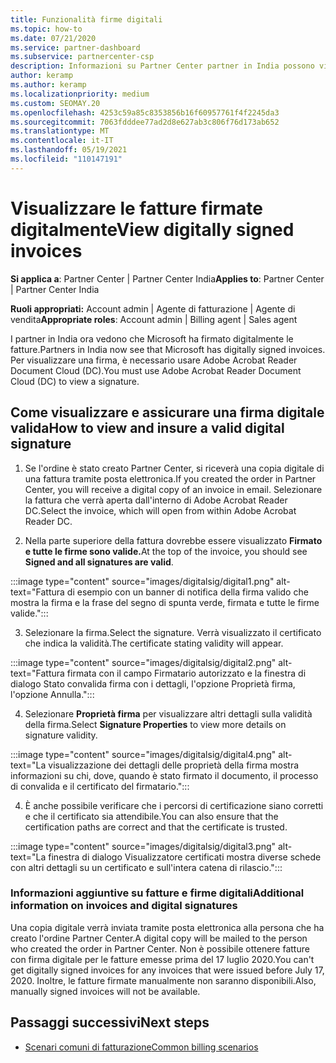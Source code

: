 ```yaml
---
title: Funzionalità firme digitali
ms.topic: how-to
ms.date: 07/21/2020
ms.service: partner-dashboard
ms.subservice: partnercenter-csp
description: Informazioni su Partner Center partner in India possono visualizzare le fatture firmate digitalmente e ricevere copie digitali delle fatture per gli ordini creati in Partner Center.
author: keramp
ms.author: keramp
ms.localizationpriority: medium
ms.custom: SEOMAY.20
ms.openlocfilehash: 4253c59a85c8353856b16f60957761f4f2245da3
ms.sourcegitcommit: 7063fdddee77ad2d8e627ab3c806f76d173ab652
ms.translationtype: MT
ms.contentlocale: it-IT
ms.lasthandoff: 05/19/2021
ms.locfileid: "110147191"
---
```

# <a name="view-digitally-signed-invoices"></a><span data-ttu-id="876ce-103">Visualizzare le fatture firmate digitalmente</span><span class="sxs-lookup"><span data-stu-id="876ce-103">View digitally signed invoices</span></span>

<span data-ttu-id="876ce-104">**Si applica a**: Partner Center | Partner Center India</span><span class="sxs-lookup"><span data-stu-id="876ce-104">**Applies to**: Partner Center | Partner Center India</span></span>

<span data-ttu-id="876ce-105">**Ruoli appropriati:** Account admin | Agente di fatturazione | Agente di vendita</span><span class="sxs-lookup"><span data-stu-id="876ce-105">**Appropriate roles**: Account admin | Billing agent | Sales agent</span></span>

<span data-ttu-id="876ce-106">I partner in India ora vedono che Microsoft ha firmato digitalmente le fatture.</span><span class="sxs-lookup"><span data-stu-id="876ce-106">Partners in India now see that Microsoft has digitally signed invoices.</span></span> <span data-ttu-id="876ce-107">Per visualizzare una firma, è necessario usare Adobe Acrobat Reader Document Cloud (DC).</span><span class="sxs-lookup"><span data-stu-id="876ce-107">You must use Adobe Acrobat Reader Document Cloud (DC) to view a signature.</span></span>

## <a name="how-to-view-and-insure-a-valid-digital-signature"></a><span data-ttu-id="876ce-108">Come visualizzare e assicurare una firma digitale valida</span><span class="sxs-lookup"><span data-stu-id="876ce-108">How to view and insure a valid digital signature</span></span>


1. <span data-ttu-id="876ce-109">Se l'ordine è stato creato Partner Center, si riceverà una copia digitale di una fattura tramite posta elettronica.</span><span class="sxs-lookup"><span data-stu-id="876ce-109">If you created the order in Partner Center, you will receive a digital copy of an invoice in email.</span></span> <span data-ttu-id="876ce-110">Selezionare la fattura che verrà aperta dall'interno di Adobe Acrobat Reader DC.</span><span class="sxs-lookup"><span data-stu-id="876ce-110">Select the invoice, which will open from within Adobe Acrobat Reader DC.</span></span>


2. <span data-ttu-id="876ce-111">Nella parte superiore della fattura dovrebbe essere visualizzato **Firmato e tutte le firme sono valide.**</span><span class="sxs-lookup"><span data-stu-id="876ce-111">At the top of the invoice, you should see **Signed and all signatures are valid**.</span></span>
 
 :::image type="content" source="images/digitalsig/digital1.png" alt-text="Fattura di esempio con un banner di notifica della firma valido che mostra la firma e la frase del segno di spunta verde, firmata e tutte le firme valide.":::

3. <span data-ttu-id="876ce-113">Selezionare la firma.</span><span class="sxs-lookup"><span data-stu-id="876ce-113">Select the signature.</span></span> <span data-ttu-id="876ce-114">Verrà visualizzato il certificato che indica la validità.</span><span class="sxs-lookup"><span data-stu-id="876ce-114">The certificate stating validity will appear.</span></span>

:::image type="content" source="images/digitalsig/digital2.png" alt-text="Fattura firmata con il campo Firmatario autorizzato e la finestra di dialogo Stato convalida firma con i dettagli, l'opzione Proprietà firma, l'opzione Annulla."::: 

4. <span data-ttu-id="876ce-116">Selezionare **Proprietà firma** per visualizzare altri dettagli sulla validità della firma.</span><span class="sxs-lookup"><span data-stu-id="876ce-116">Select **Signature Properties** to view more details on signature validity.</span></span>

:::image type="content" source="images/digitalsig/digital4.png" alt-text="La visualizzazione dei dettagli delle proprietà della firma mostra informazioni su chi, dove, quando è stato firmato il documento, il processo di convalida e il certificato del firmatario."::: 

4. <span data-ttu-id="876ce-118">È anche possibile verificare che i percorsi di certificazione siano corretti e che il certificato sia attendibile.</span><span class="sxs-lookup"><span data-stu-id="876ce-118">You can also ensure that the certification paths are correct and that the certificate is trusted.</span></span>

 :::image type="content" source="images/digitalsig/digital3.png" alt-text="La finestra di dialogo Visualizzatore certificati mostra diverse schede con altri dettagli su un certificato e sull'intera catena di rilascio.":::

### <a name="additional-information-on-invoices-and-digital-signatures"></a><span data-ttu-id="876ce-120">Informazioni aggiuntive su fatture e firme digitali</span><span class="sxs-lookup"><span data-stu-id="876ce-120">Additional information on invoices and digital signatures</span></span>

<span data-ttu-id="876ce-121">Una copia digitale verrà inviata tramite posta elettronica alla persona che ha creato l'ordine Partner Center.</span><span class="sxs-lookup"><span data-stu-id="876ce-121">A digital copy will be mailed to the person who created the order in Partner Center.</span></span> <span data-ttu-id="876ce-122">Non è possibile ottenere fatture con firma digitale per le fatture emesse prima del 17 luglio 2020.</span><span class="sxs-lookup"><span data-stu-id="876ce-122">You can't get digitally signed invoices for any invoices that were issued before July 17, 2020.</span></span> <span data-ttu-id="876ce-123">Inoltre, le fatture firmate manualmente non saranno disponibili.</span><span class="sxs-lookup"><span data-stu-id="876ce-123">Also, manually signed invoices will not be available.</span></span>

## <a name="next-steps"></a><span data-ttu-id="876ce-124">Passaggi successivi</span><span class="sxs-lookup"><span data-stu-id="876ce-124">Next steps</span></span>

- [<span data-ttu-id="876ce-125">Scenari comuni di fatturazione</span><span class="sxs-lookup"><span data-stu-id="876ce-125">Common billing scenarios</span></span>](common-billing-scenarios.md)